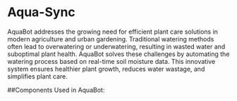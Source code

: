 # Aqua-Sync
AquaBot addresses the growing need for efficient plant care solutions in modern agriculture and urban gardening. Traditional watering methods often lead to overwatering or underwatering, resulting in wasted water and suboptimal plant health. AquaBot solves these challenges by automating the watering process based on real-time soil moisture data. This innovative system ensures healthier plant growth, reduces water wastage, and simplifies plant care. 

##Components Used in AquaBot:
